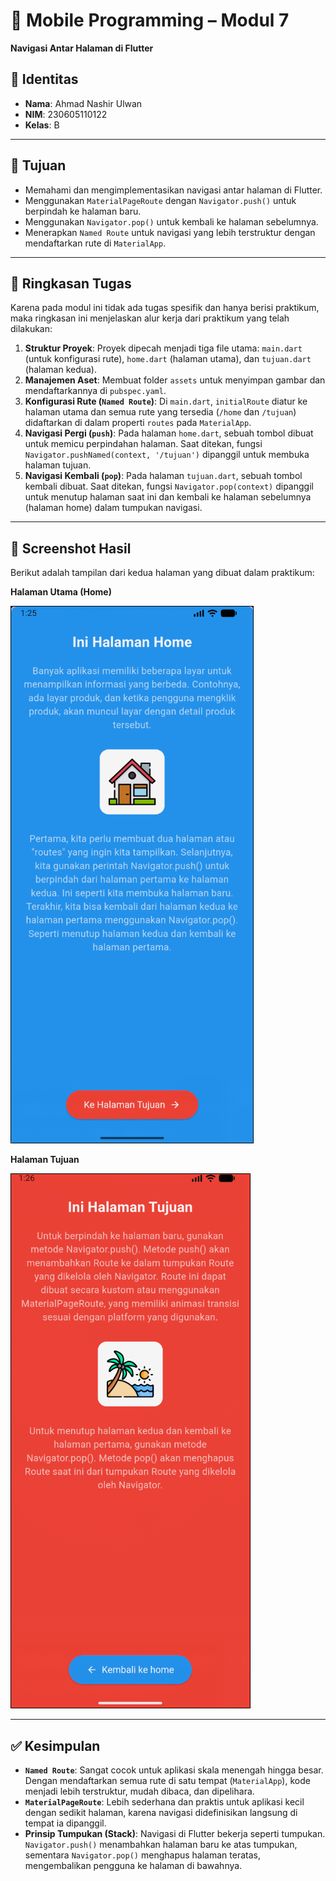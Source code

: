 # 📱 Mobile Programming – Modul 7
**Navigasi Antar Halaman di Flutter**

## 👤 Identitas
- **Nama**: Ahmad Nashir Ulwan
- **NIM**: 230605110122
- **Kelas**: B

---

## 🎯 Tujuan
- Memahami dan mengimplementasikan navigasi antar halaman di Flutter.
- Menggunakan `MaterialPageRoute` dengan `Navigator.push()` untuk berpindah ke halaman baru.
- Menggunakan `Navigator.pop()` untuk kembali ke halaman sebelumnya.
- Menerapkan `Named Route` untuk navigasi yang lebih terstruktur dengan mendaftarkan rute di `MaterialApp`.

---

## 📝 Ringkasan Tugas
Karena pada modul ini tidak ada tugas spesifik dan hanya berisi praktikum, maka ringkasan ini menjelaskan alur kerja dari praktikum yang telah dilakukan:

1.  **Struktur Proyek**: Proyek dipecah menjadi tiga file utama: `main.dart` (untuk konfigurasi rute), `home.dart` (halaman utama), dan `tujuan.dart` (halaman kedua).
2.  **Manajemen Aset**: Membuat folder `assets` untuk menyimpan gambar dan mendaftarkannya di `pubspec.yaml`.
3.  **Konfigurasi Rute (`Named Route`)**: Di `main.dart`, `initialRoute` diatur ke halaman utama dan semua rute yang tersedia (`/home` dan `/tujuan`) didaftarkan di dalam properti `routes` pada `MaterialApp`.
4.  **Navigasi Pergi (`push`)**: Pada halaman `home.dart`, sebuah tombol dibuat untuk memicu perpindahan halaman. Saat ditekan, fungsi `Navigator.pushNamed(context, '/tujuan')` dipanggil untuk membuka halaman tujuan.
5.  **Navigasi Kembali (`pop`)**: Pada halaman `tujuan.dart`, sebuah tombol kembali dibuat. Saat ditekan, fungsi `Navigator.pop(context)` dipanggil untuk menutup halaman saat ini dan kembali ke halaman sebelumnya (halaman home) dalam tumpukan navigasi.

---

## 📸 Screenshot Hasil
Berikut adalah tampilan dari kedua halaman yang dibuat dalam praktikum:

**Halaman Utama (Home)**

![Modul 7 Home](./assets/region-20250930-082634.png)

**Halaman Tujuan**

![Modul 7 Tujuan](./assets/region-20250930-082648.png)

---

## ✅ Kesimpulan
- **`Named Route`**: Sangat cocok untuk aplikasi skala menengah hingga besar. Dengan mendaftarkan semua rute di satu tempat (`MaterialApp`), kode menjadi lebih terstruktur, mudah dibaca, dan dipelihara.
- **`MaterialPageRoute`**: Lebih sederhana dan praktis untuk aplikasi kecil dengan sedikit halaman, karena navigasi didefinisikan langsung di tempat ia dipanggil.
- **Prinsip Tumpukan (Stack)**: Navigasi di Flutter bekerja seperti tumpukan. `Navigator.push()` menambahkan halaman baru ke atas tumpukan, sementara `Navigator.pop()` menghapus halaman teratas, mengembalikan pengguna ke halaman di bawahnya.